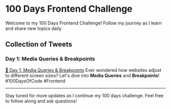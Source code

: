 # 100 Days Frontend Challenge

Welcome to my 100 Days Frontend Challenge! Follow my journey as I learn and share new topics daily.

## Collection of Tweets

### Day 1: Media Queries & Breakpoints

[📅 Day 1: Media Queries & Breakpoints](https://x.com/sandepMachiraju/status/1820671082312941936)
Ever wondered how websites adjust to different screen sizes? Let's dive into **Media Queries** and **Breakpoints**! #100DaysOfCode #Frontend

---

Stay tuned for more updates as I continue my 100 days challenge. Feel free to follow along and ask questions!
